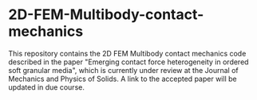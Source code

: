 # 2D-FEM-Multibody-contact-mechanics

This repository contains the 2D FEM Multibody contact mechanics code described in the paper "Emerging contact force heterogeneity in ordered soft granular media", which is currently under review at the Journal of Mechanics and Physics of Solids. A link to the accepted paper will be updated in due course.
